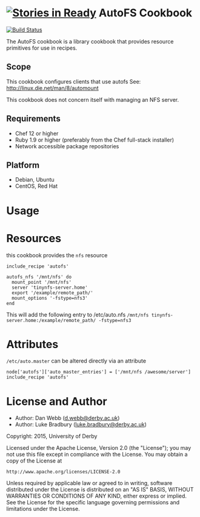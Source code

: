 [![Stories in Ready](https://badge.waffle.io/universityofderby/chef-autofs.png?label=ready&title=Ready)](https://waffle.io/universityofderby/chef-autofs)
AutoFS Cookbook
===============
[![Build
Status](https://travis-ci.org/universityofderby/chef-autofs.svg?branch=master)](https://travis-ci.org/universityofderby/chef-autofs)

The AutoFS cookbook is a library cookbook that provides resource primitives for
use in recipes.

Scope
-----
This cookbook configures clients that use autofs
See: http://linux.die.net/man/8/automount

This cookbook does not concern itself with managing an NFS server.

Requirements
------------
- Chef 12 or higher
- Ruby 1.9 or higher (preferably from the Chef full-stack installer)
- Network accessible package repositories

 Platform
---------
* Debian, Ubuntu
* CentOS, Red Hat

Usage
=====

Resources
=========
this cookbook provides the `nfs` resource
```
include_recipe 'autofs'

autofs_nfs '/mnt/nfs' do
  mount_point '/mnt/nfs'
  server 'tinynfs-server.home'
  export '/example/remote_path/'
  mount_options '-fstype=nfs3'
end
```

This will add the following entry to /etc/auto.nfs
`/mnt/nfs tinynfs-server.home:/example/remote_path/ -fstype=nfs3`
 
Attributes
==========
`/etc/auto.master` can be altered directly via an attribute
```
node['autofs']['auto_master_entries'] = ['/mnt/nfs /awesome/server']
include_recipe 'autofs'
```

License and Author
==================

* Author: Dan Webb (<d.webb@derby.ac.uk>)
* Author: Luke Bradbury (<luke.bradbury@derby.ac.uk>)


Copyright: 2015, University of Derby

Licensed under the Apache License, Version 2.0 (the "License");
you may not use this file except in compliance with the License.
You may obtain a copy of the License at

    http://www.apache.org/licenses/LICENSE-2.0

Unless required by applicable law or agreed to in writing, software
distributed under the License is distributed on an "AS IS" BASIS,
WITHOUT WARRANTIES OR CONDITIONS OF ANY KIND, either express or implied.
See the License for the specific language governing permissions and
limitations under the License.
